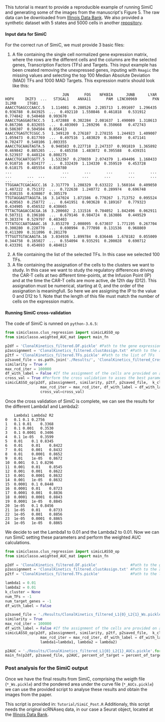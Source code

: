 This tutorial is meant to provide a reproducible example of running SimiC and generating some of the images from the manuscript's Figure 5. The raw data can be downloaded from [Illinois Data Bank](https://databank.illinois.edu/datasets/IDB-3975180). We also provided a synthetic dataset with 5 states and 5000 cells in another [repository](https://databank.illinois.edu/datasets/IDB-4996748). 


#### Input data for SimiC

For the correct run of SimiC, we must provide 3 basic files:
1.  A file containing the single cell normalized gene expression matrix, where the rows are the different cells and the columns are the selected genes, Transcription Factors (TFs) and Targets.
    This input example has been created removing the unexpressed genes, inputing with `Rmagic` the missing values and selecting the top 100 Median Absolute Deviation (MAD) TFs and 1000 MAD Targets.
    This expression matrix should look like this:

```
                          JUN       FOS    NFKBIA      JUNB      LYAR      HOPX     IKZF3  ...   ST3GAL1    ANXA11       PAM  LINC00969       PXN     IL2RB     ITGB1
AAACCTGAGCCCAACC.5   1.114081  0.280526  2.285713  1.091697  1.296435  0.936788  0.843925  ...  0.492110  1.550846  0.461818   0.531912  0.774842  0.540468  0.993670
AAACCTGAGGAGTACC.5   1.472888  0.302284  2.081637  1.490089  1.318613  0.867266  0.832655  ...  0.403069  1.269296  0.350668   0.472743  0.586307  0.504504  0.856413
AAACCTGAGTCTCGGC.5   1.349120  0.276187  2.278155  1.244923  1.409007  1.059473  0.817769  ...  0.497516  1.483029  0.360049   0.471141  0.702477  0.540106  1.003355
AAACCTGCAAGTAGTA.5   0.948583  0.227718  2.247337  0.991819  1.365892  0.469842  0.885265  ...  0.485358  1.483072  0.395588   0.439151  0.523937  0.448124  0.808275
AAACCTGCAATCGGTT.5   1.532367  0.278659  2.074379  1.494496  1.168433  0.910716  0.834177  ...  0.332439  1.134330  0.359519   0.453728  0.618175  0.485554  0.810780
...                       ...       ...       ...       ...       ...       ...       ...  ...       ...       ...       ...        ...       ...       ...       ...
TTGGAACTCGACAGCC.16  2.317779  1.208329  0.633222  1.560164  0.409050  1.487222  0.751372  ...  0.722638  1.240772  0.289974   0.696748  0.038155  0.630867  0.305179
TTGTAGGAGTTAGGTA.16  3.147024  1.871586  0.770267  1.713752  0.095524  0.420563  0.258772  ...  0.641951  0.903628  0.189167   0.779323  0.434905  0.456532  0.438665
TTTACTGAGACCACGA.16  3.200602  2.131516  0.704052  1.842496  0.062911  0.507311  0.196108  ...  0.679146  0.984724  0.163086   0.449529  0.383374  0.529797  0.483403
TTTATGCCAATGAAAC.16  3.853270  2.008095  0.673037  1.771195  0.267704  0.300280  0.228770  ...  0.690994  0.777098  0.131536   0.968869  0.411309  0.311096  0.281270
TTTGGTTGTACAAGTA.16  3.034936  1.899784  0.836446  1.678182  0.055009  0.344758  0.165027  ...  0.554094  0.935291  0.200028   0.690712  0.433391  0.454693  0.484013
```

2.  A file containing the list of the selected TFs. In this case we selected 100 TFs.
3.  A file containing the assignation of the cells to the clusters we want to study. In this case we want to study the regulatory differences driving the CAR-T cells at two different time-points, at the Infusion Point (IP) and at the time the CAR-T cells are more active, de 12th day (D12). This assignation must be numerical, starting at 0, and the order of the assignation is meaningfull. So here we are assigning the IP to the value 0 and D12 to 1. Note that the length of this file must match the number of cells on the expression matrix.


#### Running SimiC cross-validation

The code of SimiC is runned on `python-3.6.5`:

``` python
from simiclasso.clus_regression import simicLASSO_op
from simiclasso.weighted_AUC_mat import main_fn

p2df = 'ClonalKinetics_filtered.DF.pickle' #Path to the gene expression matrix
p2assignment = 'ClonalKinetics_filtered.clustAssign.txt' #Path to the assignment file
p2tf = 'ClonalKinetics_filtered.TFs.pickle' #Path to the list of TFs
p2saved_file = os.path.join('./Results/', 'ClonalKinetics_filtered_CrosVal_Ws.pickle') #Path to the results file
similarity = True #
max_rcd_iter = 100000
df_with_label = False #If the assignment of the cells are provided on a separate file, like in our case, set to FALSE.
cross_val = True #Perform the cross validation to asses the best parameters.
simicLASSO_op(p2df, p2assignment, similarity, p2tf, p2saved_file,  k_cluster, num_TFs, num_target_genes, 
                max_rcd_iter = max_rcd_iter, df_with_label = df_with_label,
                cross_val=cross_val)
```

Once the cross validation of SimiC is complete, we can see the results for the different Lambda1 and Lambda2:

```
	Lambda1	Lambda2	R2
0	0.1	0.1	0.2756
1	0.1	0.01	0.3368
2	0.1	0.001	0.3530
3	0.1	0.0001	0.3406
4	0.1	1e-05	0.3599
5	0.01	0.1	0.8345
6	0.01	0.01	0.8422
7	0.01	0.001	0.8432
8	0.01	0.0001	0.8652
9	0.01	1e-05	0.8672
10	0.001	0.1	0.8296
11	0.001	0.01	0.8545
12	0.001	0.001	0.8622
13	0.001	0.0001	0.8632
14	0.001	1e-05	0.8632
15	0.0001	0.1	0.8448
16	0.0001	0.01	0.8723
17	0.0001	0.001	0.8836
18	0.0001	0.0001	0.8843
19	0.0001	1e-05	0.8845
20	1e-05	0.1	0.8456
21	1e-05	0.01	0.8733
22	1e-05	0.001	0.8856
23	1e-05	0.0001	0.8865
24	1e-05	1e-05	0.8865
```

We decide to set the Lambda1 to 0.01 and the Lambda2 to 0.01.
Now we can run SimiC setting these parameters and perform the weighted AUC calculations.


``` python
from simiclasso.clus_regression import simicLASSO_op
from simiclasso.weighted_AUC_mat import main_fn

p2df = 'ClonalKinetics_filtered.DF.pickle'               #Path to the gene expression matrix
p2assignment = 'ClonalKinetics_filtered.clustAssign.txt' #Path to the assignment file
p2tf = 'ClonalKinetics_filtered.TFs.pickle'              #Path to the list of TFs

lambda1 = 0.01
lambda2 = 0.01
k_cluster = None
num_TFs = -1
num_target_genes = -1
df_with_label = False

p2saved_file = './Results/ClonalKinetics_filtered_L1{0}_L2{1}_Ws.pickle'.format(lambda1, lambda2) #Path to the results file
similarity = True 
max_rcd_iter = 100000
df_with_label = False #If the assignment of the cells are provided on a separate file, like in our case, set to FALSE.
simicLASSO_op(p2df, p2assignment, similarity, p2tf, p2saved_file,  k_cluster, num_TFs, num_target_genes, 
                max_rcd_iter = max_rcd_iter, df_with_label = df_with_label,
                lambda1=lambda1, lambda2 = lambda2)

p2AUC = './Results/ClonalKinetics_filtered_L1{0}_L2{1}_AUCs.pickle'.format(lambda1, lambda2)
main_fn(p2df, p2saved_file, p2AUC, percent_of_target = percent_of_target)

```


### Post analysis for the SimiC output

Once we have the final results from SimiC, comprising the weigth file (`*_Ws.pickle`) and the pondered area under the curve file (`*_AUCs.pickle`) we can use the provided script to analyse these results and obtain the images from the paper.

This script is provided in: `Tutorial/SimiC_Post.R`
Additionaly, this script needs the original scRNAseq data, in our case a Seurat object, located at the [Illinois Data Bank](https://databank.illinois.edu/datasets/IDB-3975180).
